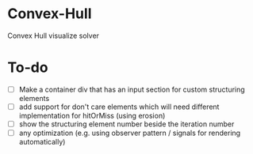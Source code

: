 # Convex-Hull
Convex Hull visualize solver 
# To-do
- [ ] Make a container div that has an input section for custom structuring elements
- [ ] add support for don't care elements which will need different implementation for hitOrMiss (using erosion)
- [ ] show the structuring element number beside the iteration number
- [ ] any optimization (e.g. using observer pattern / signals for rendering automatically) 
